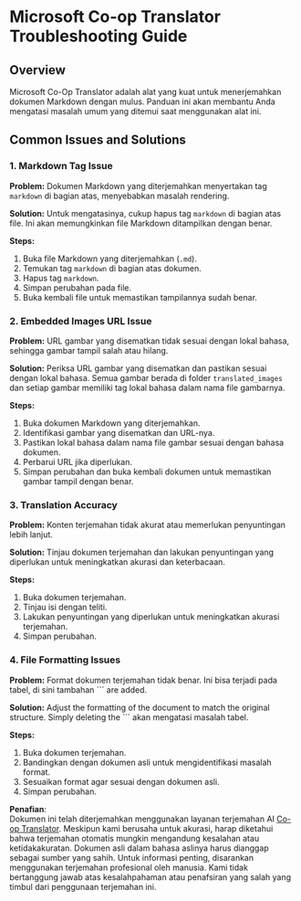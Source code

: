 <!--
CO_OP_TRANSLATOR_METADATA:
{
  "original_hash": "0788d7ebe4876c9be89132f48e09b26d",
  "translation_date": "2025-06-12T12:29:00+00:00",
  "source_file": "getting_started/troubleshooting.md",
  "language_code": "id"
}
-->
# Microsoft Co-op Translator Troubleshooting Guide


## Overview
Microsoft Co-Op Translator adalah alat yang kuat untuk menerjemahkan dokumen Markdown dengan mulus. Panduan ini akan membantu Anda mengatasi masalah umum yang ditemui saat menggunakan alat ini.

## Common Issues and Solutions

### 1. Markdown Tag Issue
**Problem:** Dokumen Markdown yang diterjemahkan menyertakan tag `markdown` di bagian atas, menyebabkan masalah rendering.

**Solution:** Untuk mengatasinya, cukup hapus tag `markdown` di bagian atas file. Ini akan memungkinkan file Markdown ditampilkan dengan benar.

**Steps:**
1. Buka file Markdown yang diterjemahkan (`.md`).
2. Temukan tag `markdown` di bagian atas dokumen.
3. Hapus tag `markdown`.
4. Simpan perubahan pada file.
5. Buka kembali file untuk memastikan tampilannya sudah benar.

### 2. Embedded Images URL Issue
**Problem:** URL gambar yang disematkan tidak sesuai dengan lokal bahasa, sehingga gambar tampil salah atau hilang.

**Solution:** Periksa URL gambar yang disematkan dan pastikan sesuai dengan lokal bahasa. Semua gambar berada di folder `translated_images` dan setiap gambar memiliki tag lokal bahasa dalam nama file gambarnya.

**Steps:**
1. Buka dokumen Markdown yang diterjemahkan.
2. Identifikasi gambar yang disematkan dan URL-nya.
3. Pastikan lokal bahasa dalam nama file gambar sesuai dengan bahasa dokumen.
4. Perbarui URL jika diperlukan.
5. Simpan perubahan dan buka kembali dokumen untuk memastikan gambar tampil dengan benar.

### 3. Translation Accuracy
**Problem:** Konten terjemahan tidak akurat atau memerlukan penyuntingan lebih lanjut.

**Solution:** Tinjau dokumen terjemahan dan lakukan penyuntingan yang diperlukan untuk meningkatkan akurasi dan keterbacaan.

**Steps:**
1. Buka dokumen terjemahan.
2. Tinjau isi dengan teliti.
3. Lakukan penyuntingan yang diperlukan untuk meningkatkan akurasi terjemahan.
4. Simpan perubahan.

### 4. File Formatting Issues
**Problem:** Format dokumen terjemahan tidak benar. Ini bisa terjadi pada tabel, di sini tambahan ``` are added.

**Solution:** Adjust the formatting of the document to match the original structure. Simply deleting the ``` akan mengatasi masalah tabel.

**Steps:**
1. Buka dokumen terjemahan.
2. Bandingkan dengan dokumen asli untuk mengidentifikasi masalah format.
3. Sesuaikan format agar sesuai dengan dokumen asli.
4. Simpan perubahan.

**Penafian**:  
Dokumen ini telah diterjemahkan menggunakan layanan terjemahan AI [Co-op Translator](https://github.com/Azure/co-op-translator). Meskipun kami berusaha untuk akurasi, harap diketahui bahwa terjemahan otomatis mungkin mengandung kesalahan atau ketidakakuratan. Dokumen asli dalam bahasa aslinya harus dianggap sebagai sumber yang sahih. Untuk informasi penting, disarankan menggunakan terjemahan profesional oleh manusia. Kami tidak bertanggung jawab atas kesalahpahaman atau penafsiran yang salah yang timbul dari penggunaan terjemahan ini.